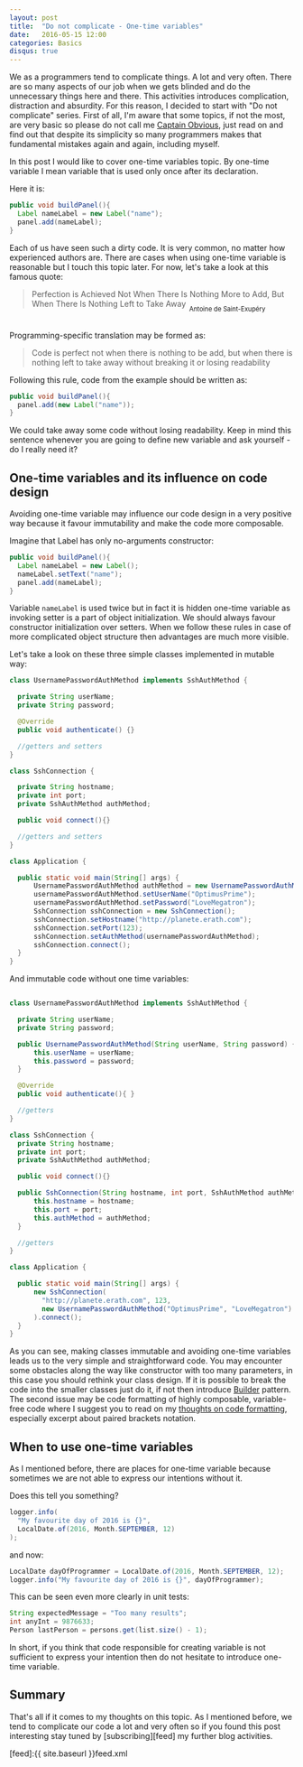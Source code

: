 ```yaml
---
layout: post
title:  "Do not complicate - One-time variables"
date:   2016-05-15 12:00
categories: Basics
disqus: true
---
```

We as a programmers tend to complicate things. A lot and very often. There are so many aspects of our job when we gets blinded and do the unnecessary things here and there. This activities introduces complication, distraction and absurdity.
For this reason, I decided to start with "Do not complicate" series. First of all, I'm aware that some topics, if not the most, are very basic so please do not call me [Captain Obvious][captain-obvious], just read on and find out that despite its simplicity so many programmers makes that fundamental mistakes again and again, including myself.

In this post I would like to cover one-time variables topic. By one-time variable I mean variable that is used only once after its declaration.

Here it is:

```java
public void buildPanel(){
  Label nameLabel = new Label("name");
  panel.add(nameLabel);
}
```

Each of us have seen such a dirty code. It is very common, no matter how experienced authors are. There are cases when using one-time variable is reasonable but I touch this topic later. For now, let's take a look at this famous quote:


>Perfection is Achieved Not When There Is Nothing More to Add, But When There Is Nothing Left to Take Away

<div align="right" style="margin-top:-20px; font-size:0.8em; margin-right:50px">
Antoine de Saint-Exupéry
</div><br>

Programming-specific translation may be formed as:

>Code is perfect not when there is nothing to be add, but when there is nothing left to take away without breaking it or losing readability


Following this rule, code from the example should be written as:

```java
public void buildPanel(){
  panel.add(new Label("name"));
}
```

We could take away some code without losing readability. Keep in mind this sentence whenever you are going to define new variable and ask yourself - do I really need it?


## One-time variables and its influence on code design

Avoiding one-time variable may influence our code design in a very positive way because it favour immutability and make the code more composable.

Imagine that Label has only no-arguments constructor:

```java
public void buildPanel(){
  Label nameLabel = new Label();
  nameLabel.setText("name");
  panel.add(nameLabel);
}
```

Variable `nameLabel` is used twice but in fact it is hidden one-time variable as invoking setter is a part of object initialization. We should always favour constructor initialization over setters. When we follow these rules in case of more complicated object structure then advantages are much more visible.

Let's take a look on these three simple classes implemented in mutable way:

```java
class UsernamePasswordAuthMethod implements SshAuthMethod {

  private String userName;
  private String password;

  @Override
  public void authenticate() {}

  //getters and setters
}

class SshConnection {

  private String hostname;
  private int port;
  private SshAuthMethod authMethod;

  public void connect(){}

  //getters and setters
}

class Application {

  public static void main(String[] args) {
      UsernamePasswordAuthMethod authMethod = new UsernamePasswordAuthMethod();
      usernamePasswordAuthMethod.setUserName("OptimusPrime");
      usernamePasswordAuthMethod.setPassword("LoveMegatron");
      SshConnection sshConnection = new SshConnection();
      sshConnection.setHostname("http://planete.erath.com");
      sshConnection.setPort(123);
      sshConnection.setAuthMethod(usernamePasswordAuthMethod);
      sshConnection.connect();
  }
}
```

And immutable code without one time variables:

```java

class UsernamePasswordAuthMethod implements SshAuthMethod {

  private String userName;
  private String password;

  public UsernamePasswordAuthMethod(String userName, String password) {
      this.userName = userName;
      this.password = password;
  }

  @Override
  public void authenticate(){ }

  //getters
}

class SshConnection {
  private String hostname;
  private int port;
  private SshAuthMethod authMethod;

  public void connect(){}

  public SshConnection(String hostname, int port, SshAuthMethod authMethod) {
      this.hostname = hostname;
      this.port = port;
      this.authMethod = authMethod;
  }

  //getters
}

class Application {

  public static void main(String[] args) {
      new SshConnection(
        "http://planete.erath.com", 123,
        new UsernamePasswordAuthMethod("OptimusPrime", "LoveMegatron")
      ).connect();
  }
}
```

As you can see, making classes immutable and avoiding one-time variables leads us to the very simple and straightforward code. You may encounter some obstacles along the way like constructor with too many parameters, in this case you should rethink your class design. If it is possible to break the code into the smaller classes just do it, if not then introduce [Builder][builder] pattern. The second issue may be code formatting of highly composable, variable-free code where I suggest you to read on my [thoughts on code formatting][code-formatting], especially excerpt about paired brackets notation.

## When to use one-time variables

As I mentioned before, there are places for one-time variable because sometimes we are not able to express our intentions without it.

Does this tell you something?

```java
logger.info(
  "My favourite day of 2016 is {}",
  LocalDate.of(2016, Month.SEPTEMBER, 12)
);
```

and now:

```java
LocalDate dayOfProgrammer = LocalDate.of(2016, Month.SEPTEMBER, 12);
logger.info("My favourite day of 2016 is {}", dayOfProgrammer);
```

This can be seen even more clearly in unit tests:

```java
String expectedMessage = "Too many results";
int anyInt = 9876633;
Person lastPerson = persons.get(list.size() - 1);
```

In short, if you think that code responsible for creating variable is not sufficient to express your intention then do not hesitate to introduce one-time variable.

## Summary
That's all if it comes to my thoughts on this topic. As I mentioned before, we tend to complicate our code a lot and very often so if you found this post interesting stay tuned by [subscribing][feed] my further blog activities.

[captain-obvious]:https://en.wikipedia.org/wiki/Captain_Obvious
[code-formatting]: http://cslysy.github.io/basics/2016/04/12/code_formatting.html
[builder]:https://en.wikipedia.org/wiki/Builder_pattern
[feed]:{{ site.baseurl }}feed.xml
